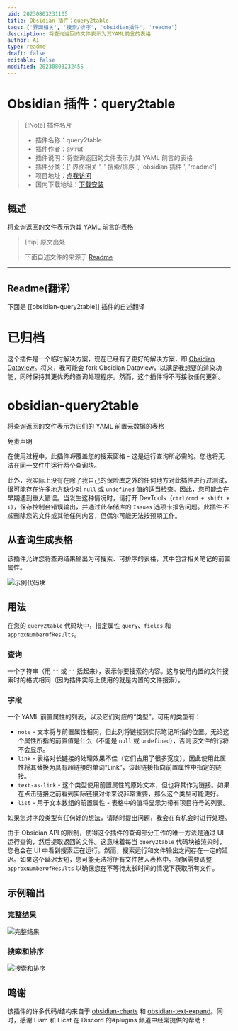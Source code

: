 ```yaml
---
uid: 20230803231105
title: Obsidian 插件：query2table
tags: ['界面相关', '搜索/排序', 'obsidian插件', 'readme']
description: 将查询返回的文件表示为其YAML前言的表格
author: AI
type: readme
draft: false
editable: false
modified: 20230803232455
---
```


# Obsidian 插件：query2table

> [!Note] 插件名片
> - 插件名称：query2table
> - 插件作者：avirut
> - 插件说明：将查询返回的文件表示为其 YAML 前言的表格
> - 插件分类：[' 界面相关 ', ' 搜索/排序 ', 'obsidian 插件 ', 'readme']
> - 项目地址：[点我访问](https://github.com/avirut/obsidian-query2table)
> - 国内下载地址：[下载安装](https://pkmer.cn/products/plugin/pluginMarket/?obsidian-query2table)

## 概述

将查询返回的文件表示为其 YAML 前言的表格

> [!tip] 原文出处
>
>下面自述文件的来源于 [Readme](https://ghproxy.net/https://raw.githubusercontent.com/avirut/obsidian-query2table/master/README.md)
>

---

## Readme(翻译）

下面是 [[obsidian-query2table]] 插件的自述翻译

# 已归档

这个插件是一个临时解决方案，现在已经有了更好的解决方案，即 [Obsidian Dataview](https://github.com/blacksmithgu/obsidian-dataview)。将来，我可能会 fork Obsidian Dataview，以满足我想要的渲染功能，同时保持其更优秀的查询处理程序。然而，这个插件将不再接收任何更新。

# obsidian-query2table

将查询返回的文件表示为它们的 YAML 前置元数据的表格

免责声明

在使用过程中，此插件*将*覆盖您的搜索窗格 - 这是运行查询所必需的。您也将无法在同一文件中运行两个查询块。

此外，我实际上没有在除了我自己的保险库之外的任何地方对此插件进行过测试，很可能存在许多地方缺少对 `null` 或 `undefined` 值的适当检查。因此，您可能会在早期遇到重大错误。当发生这种情况时，请打开 DevTools（`ctrl/cmd + shift + i`），保存控制台错误输出，并通过此存储库的 `Issues` 选项卡报告问题。此插件*不应*删除您的文件或其他任何内容，但偶尔可能无法按预期工作。

## 从查询生成表格

该插件允许您将查询结果输出为可搜索、可排序的表格，其中包含相关笔记的前置属性。

![示例代码块](https://github.com/avirut/obsidian-query2table/blob/master/imgs/codeblock.png?raw=true)

## 用法

在您的 `query2table` 代码块中，指定属性 `query`、`fields` 和 `approxNumberOfResults`。

### 查询

一个字符串（用 `""` 或 `''` 括起来），表示你要搜索的内容。这与使用内置的文件搜索时的格式相同（因为插件实际上使用的就是内置的文件搜索）。

### 字段

一个 YAML 前置属性的列表，以及它们对应的“类型”。可用的类型有：

- `note` - 文本将与前置属性相同，但此列将链接到实际笔记所指的位置。无论这个属性所指的前置值是什么（不能是 `null` 或 `undefined`），否则该文件的行将不会显示。
- `link` - 表格对长链接的处理效果不佳（它们占用了很多宽度），因此使用此属性将其替换为具有超链接的单词“Link”，该超链接指向前置属性中指定的链接。
- `text-as-link` - 这个类型使用前置属性的原始文本，但也将其作为链接。如果在点击链接之前看到实际链接对你来说非常重要，那么这个类型可能更好。
- `list` - 用于文本数组的前置属性 - 表格中的值将显示为带有项目符号的列表。

如果您对字段类型有任何好的想法，请随时提出问题，我会在有机会时进行处理。

由于 Obsidian API 的限制，使得这个插件的查询部分工作的唯一方法是通过 UI 运行查询，然后提取返回的文件。这意味着每当 `query2table` 代码块被渲染时，您也会在 UI 中看到搜索正在运行。然而，搜索运行和文件输出之间存在一定的延迟。如果这个延迟太短，您可能无法将所有文件放入表格中。根据需要调整 `approxNumberOfResults` 以确保您在不等待太长时间的情况下获取所有文件。

## 示例输出

### 完整结果

![完整结果](https://github.com/avirut/obsidian-query2table/blob/master/imgs/full-results.png?raw=true)

### 搜索和排序

![搜索和排序](https://github.com/avirut/obsidian-query2table/blob/master/imgs/search-sort-results.png?raw=true)

## 鸣谢

该插件的许多代码/结构来自于 [obsidian-charts](https://github.com/phibr0/obsidian-charts) 和 [obsidian-text-expand](https://github.com/mrjackphil/obsidian-text-expand)。同时，感谢 Liam 和 Licat 在 Discord 的#plugins 频道中经常提供的帮助！
